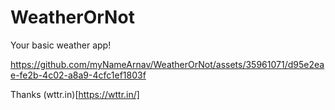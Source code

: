 # WeatherOrNot

Your basic weather app!



https://github.com/myNameArnav/WeatherOrNot/assets/35961071/d95e2eae-fe2b-4c02-a8a9-4cfc1ef1803f

Thanks (wttr.in)[https://wttr.in/]
